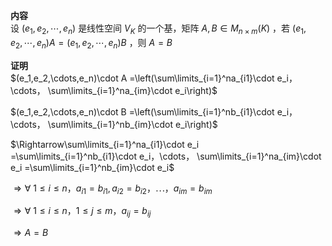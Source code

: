 **内容**  
设 $(e_1,e_2,\cdots,e_n)$ 是线性空间 $V_K$ 的一个基，矩阵 $A,B\in M_{n\times m}(K)$ ，若 $(e_1,e_2,\cdots,e_n)A=(e_1,e_2,\cdots,e_n)B$ ，则 $A=B$  
  
**证明**  
$(e_1,e_2,\cdots,e_n)\cdot A  
=\left(\sum\limits_{i=1}^na_{i1}\cdot e_i，\cdots，  
\sum\limits_{i=1}^na_{im}\cdot e_i\right)$  
  
$(e_1,e_2,\cdots,e_n)\cdot B  
=\left(\sum\limits_{i=1}^nb_{i1}\cdot e_i，\cdots，  
\sum\limits_{i=1}^nb_{im}\cdot e_i\right)$  
  
$\Rightarrow\sum\limits_{i=1}^na_{i1}\cdot e_i  
=\sum\limits_{i=1}^nb_{i1}\cdot e_i，\cdots，  
\sum\limits_{i=1}^na_{im}\cdot e_i  
=\sum\limits_{i=1}^nb_{im}\cdot e_i$  
  
$\Rightarrow\forall\ 1\le i\le n，a_{i1}=b_{i1}, a_{i2}=b_{i2}，  
\cdots，a_{im}=b_{im}$  
  
$\Rightarrow\forall\ 1\le i\le n，1\le j\le m，  
a_{ij}=b_{ij}$  
  
$\Rightarrow A=B$  
